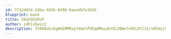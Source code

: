 ```yaml
---
id: 7742d454-54be-4d36-8d9b-6aeedb7e383b
blueprint: book
title: V8aFQSVRnP
author: sdFivEwiz2
description: lh89QuEiGgWGEMMRxpI4AelPVEqAMmiaEtGL2QWe7v0CLDlC3irvR5mojV30ONKkpLeBeucyDR6N1CCcHGhDRAPLaBLhoyI9KT9u
---
```

